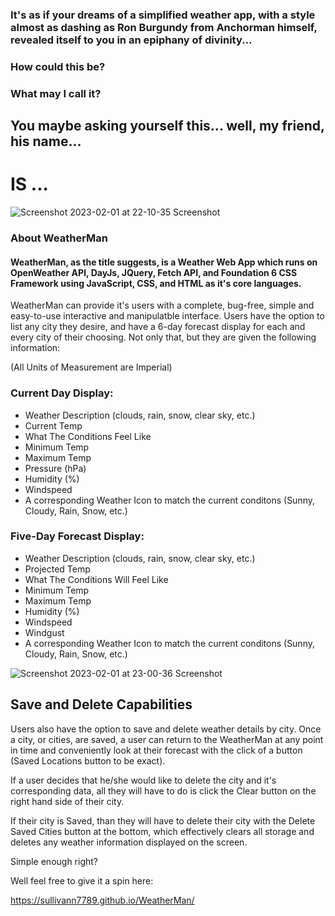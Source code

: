 ### It's as if your dreams of a simplified weather app, with a style almost as dashing as Ron Burgundy from Anchorman himself, revealed itself to you in an epiphany of divinity...

### How could this be?

### What may I call it?

## You maybe asking yourself this... well, my friend, his name...

# IS ...
 
![Screenshot 2023-02-01 at 22-10-35 Screenshot](https://user-images.githubusercontent.com/119015927/216249987-9cad9ffe-c398-48c6-8fdf-454e3a349fd3.png)

### About WeatherMan
#### WeatherMan, as the title suggests, is a Weather Web App which runs on OpenWeather API, DayJs, JQuery, Fetch API, and Foundation 6 CSS Framework using JavaScript, CSS, and HTML as it's core languages.

WeatherMan can provide it's users with a complete, bug-free, simple and easy-to-use interactive and manipulatble interface. Users have the option to list any city they desire, and have a 6-day forecast display for each and every city of their choosing. Not only that, but they are given the following information:

(All Units of Measurement are Imperial)
### Current Day Display:
- Weather Description (clouds, rain, snow, clear sky, etc.)
- Current Temp
- What The Conditions Feel Like
- Minimum Temp
- Maximum Temp
- Pressure (hPa)
- Humidity (%)
- Windspeed 
- A corresponding Weather Icon to match the current conditons (Sunny, Cloudy, Rain, Snow, etc.)

### Five-Day Forecast Display:
- Weather Description (clouds, rain, snow, clear sky, etc.)
- Projected Temp
- What The Conditions Will Feel Like
- Minimum Temp
- Maximum Temp
- Humidity (%)
- Windspeed 
- Windgust
- A corresponding Weather Icon to match the current conditons (Sunny, Cloudy, Rain, Snow, etc.)



![Screenshot 2023-02-01 at 23-00-36 Screenshot](https://user-images.githubusercontent.com/119015927/216254401-8999f1a1-a959-4e2b-a8b7-7b9910c82e2a.png)


## Save and Delete Capabilities
Users also have the option to save and delete weather details by city. Once a city, or cities, are saved, a user can return to the WeatherMan at any point in time and conveniently look at their forecast with the click of a button (Saved Locations button to be exact).

If a user decides that he/she would like to delete the city and it's corresponding data, all they will have to do is click the Clear button on the right hand side of their city.

If their city is Saved, than they will have to delete their city with the Delete Saved Cities button at the bottom, which effectively clears all storage and deletes any weather information displayed on the screen.

Simple enough right? 

Well feel free to give it a spin here:

https://sullivann7789.github.io/WeatherMan/
